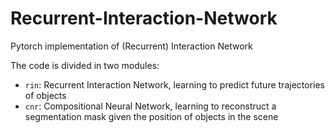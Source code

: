 # Recurrent-Interaction-Network
Pytorch implementation of (Recurrent) Interaction Network


The code is divided in two modules:
- ```rin```: Recurrent Interaction Network, learning to predict future trajectories of objects
- ```cnr```: Compositional Neural Network, learning to reconstruct a segmentation mask given the position of objects in the scene 
